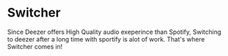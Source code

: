 # Switcher

Since Deezer offers High Quality audio exeperince than Spotify, Switching to deezer after a long time with sportify is alot of work. That's where Switcher comes in!
